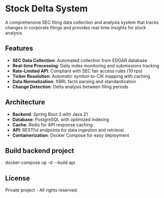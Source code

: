 # Stock Delta System

A comprehensive SEC filing data collection and analysis system that tracks changes in corporate filings and provides real-time insights for stock analysis.

## Features

- **SEC Data Collection**: Automated collection from EDGAR database
- **Real-time Processing**: Daily index monitoring and submissions tracking
- **Rate-Limited API**: Compliant with SEC fair access rules (10 rps)
- **Ticker Resolution**: Automatic symbol-to-CIK mapping with caching
- **Data Normalization**: XBRL facts parsing and standardization
- **Change Detection**: Delta analysis between filing periods

## Architecture

- **Backend**: Spring Boot 3 with Java 21
- **Database**: PostgreSQL with optimized indexing
- **Cache**: Redis for API response caching
- **API**: RESTful endpoints for data ingestion and retrieval
- **Containerization**: Docker Compose for easy deployment

## Build backend project

docker-compose up -d --build api

## License

Private project - All rights reserved.